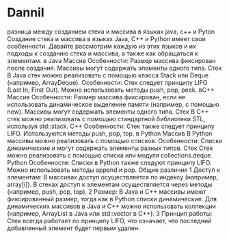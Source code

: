 # Dannil
разница между созданием стека и массива в языках java, c++ и Pyton
Создание стека и массива в языках Java, C++ и Python имеет свои особенности. Давайте рассмотрим каждую из этих языков и их подходы к созданию стека и массива, а также как обращаться к элементам.
в Java 
Массив
Особенности: Размер массива фиксирован после создания. Массивы могут содержать элементы одного типа.
Стек
В Java стек можно реализовать с помощью класса Stack или Deque (например, ArrayDeque).
Особенности: Стек следует принципу LIFO (Last In, First Out). Можно использовать методы push, pop, peek.
вC++
Массив
Особенности: Размер массива фиксирован, если не использовать динамическое выделение памяти (например, с помощью new). Массивы могут содержать элементы одного типа.
Стек
В C++ стек можно реализовать с помощью стандартной библиотеки STL, используя std::stack.
C++
Особенности: Стек также следует принципу LIFO. Используются методы push, pop, top.
в Python
Массив
В Python массивы можно реализовать с помощью списков.
Особенности: Списки динамические и могут содержать элементы разных типов.
Стек
Стек можно реализовать с помощью списка или модуля collections.deque.
Python
Особенности: Списки в Python также следуют принципу LIFO. Можно использовать методы append и pop.
Общие различия 
1 Доступ к элементам:
В массивах доступ осуществляется по индексу (например, array[i]).
В стеках доступ к элементам осуществляется через методы (например, push, pop, top).
2 Размер:
В Java и C++ массивы имеют фиксированный размер, тогда как в Python списки динамические.
Для динамических массивов в Java и C++ можно использовать коллекции (например, ArrayList в Java или std::vector в C++).
3 Принцип работы:
Стек всегда работает по принципу LIFO, что означает, что последний добавленный элемент будет первым удален.
